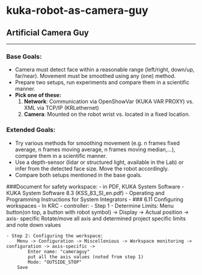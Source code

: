 # kuka-robot-as-camera-guy

## Artificial Camera Guy
---
### Base Goals:

- Camera must detect face within a reasonable range (left/right, down/up, far/near).
Movement must be smoothed using any (one) method.
- Prepare two setups, run experiments and compare them in a scientific manner. 
- **Pick one of these:**
    1. **Network**: Communication via OpenShowVar (KUKA VAR PROXY) vs. XML via TCP/IP (KRLethernet)
    2. **Camera**: Mounted on the robot wrist vs. located in a fixed location.

### Extended Goals:

- Try various methods for smoothing movement (e.g. n frames fixed average, n frames moving average, n frames moving median,...), compare them in a scientific manner.
- Use a depth-sensor (lidar or structured light, available in the Lab) or infer from the detected face size. Move the robot accordingly.
- Compare both setups mentioned in the base goals.


###Document for safety workspace:
	- in PDF, KUKA System Software
	- KUKA System Software 8.3 (KSS_83_SI_en.pdf)
	- Operating and Programming Instructions for System Integrators
	- ### 6.11 Configuring workspaces
	- In KRC - controller:
	- Step 1 - Determine Limits:
		Menu button(on top, a button with robot symbol) -> Display -> Actual position  -> axis- specific
		Rotate/move all axis and determined project specific limits and note down values
		
	- Step 2: Configuring the workspace:
		Menu -> Configuration -> Miscellenious -> Workspace monitoring -> configuration -> axis-specific -> 
			Enter name: "cameraguy"
			put all the axis values (noted from step 1)
			Mode: "OUTSIDE_STOP"
		Save

